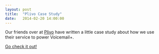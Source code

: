 ```yaml
---
layout: post
title:  "Plivo Case Study"
date:   2014-02-20 14:00:00
---
```


Our friends over at [Plivo](https://plivo.com) have written a little case study about how we use their service to power Voicemail+.

[Go check it out!](https://plivo.com/blog/voicemail-a-visual-voicemail-app-built-with-simplicity-and-powered-by-plivo/)
